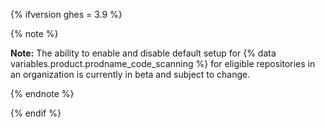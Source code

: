 {% ifversion ghes = 3.9 %}

{% note %}

**Note:** The ability to enable and disable default setup for {% data variables.product.prodname_code_scanning %} for eligible repositories in an organization is currently in beta and subject to change. 

{% endnote %}

{% endif %}
